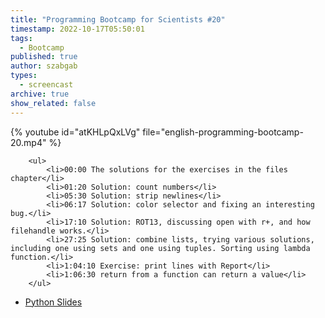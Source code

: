```yaml
---
title: "Programming Bootcamp for Scientists #20"
timestamp: 2022-10-17T05:50:01
tags:
  - Bootcamp
published: true
author: szabgab
types:
  - screencast
archive: true
show_related: false
---
```



{% youtube id="atKHLpQxLVg" file="english-programming-bootcamp-20.mp4" %}

        <ul>
            <li>00:00 The solutions for the exercises in the files chapter</li>
            <li>01:20 Solution: count numbers</li>
            <li>05:30 Solution: strip newlines</li>
            <li>06:17 Solution: color selector and fixing an interesting bug.</li>
            <li>17:10 Solution: ROT13, discussing open with r+, and how filehandle works.</li>
            <li>27:25 Solution: combine lists, trying various solutions, including one using sets and one using tuples. Sorting using lambda function.</li>
            <li>1:04:10 Exercise: print lines with Report</li>
            <li>1:06:30 return from a function can return a value</li>
        </ul>

* [Python Slides](/slides/python)

